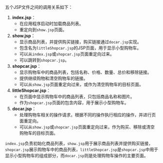 
五个JSP文件之间的调用关系如下：

1. **index.jsp**：
   - 在应用程序启动时加载商品列表。
   - 重定向到`show.jsp`页面。
2. **show.jsp**：
   - 显示商品列表，并提供购买链接，购买链接通过`docar.jsp`实现。
   - 包含名为`littleShopcar.jsp`的JSP页面，用于显示小型购物车。
   - 可以从`index.jsp`或`shopcar.jsp`页面重定向过来。
   - 可以跳转到`shopcar.jsp`。
3. **shopcar.jsp**：
   - 显示购物车中的商品列表，包括名称、价格、数量、总价和移除链接。
   - 提供继续购物和清空购物车的链接。
   - 可以从`show.jsp`页面重定向过来，或作为清空购物车的目标页面。
4. **littleShopcar.jsp**：
   - 在页面中显示购物车中的商品列表，只包括商品名称和图片。
   - 作为`shopcar.jsp`页面的包含内容，用于展示小型购物车。
5. **docar.jsp**：
   - 处理购物车相关的操作请求，根据不同的操作执行相应的操作，并进行页面重定向。
   - 可以从`show.jsp`或`shopcar.jsp`页面重定向过来，作为购买、移除或清空购物车的目标页面。



`index.jsp`负责初始化商品列表，`show.jsp`用于展示商品列表并提供购买链接，`shopcar.jsp`展示购物车中的商品列表，`littleShopcar.jsp`是`shopcar.jsp`中用于显示小型购物车的组成部分，而`docar.jsp`则是处理购物车操作的主要页面。